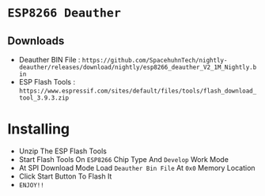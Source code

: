 # `ESP8266 Deauther`
## Downloads
- Deauther BIN File : `https://github.com/SpacehuhnTech/nightly-deauther/releases/download/nightly/esp8266_deauther_V2_1M_Nightly.bin`
- ESP Flash Tools : `https://www.espressif.com/sites/default/files/tools/flash_download_tool_3.9.3.zip`
# Installing
- Unzip The ESP Flash Tools
- Start Flash Tools On `ESP8266` Chip Type And `Develop` Work Mode
- At SPI Download Mode Load `Deauther Bin File` At `0x0` Memory Location
- Click Start Button To Flash It
- `ENJOY!!`